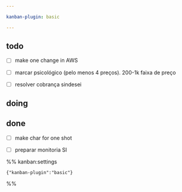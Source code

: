```yaml
---

kanban-plugin: basic

---
```


## todo

- [ ] make one change in AWS
- [ ] marcar psicológico (pelo menos 4 preços). 200-1k faixa de preço
- [ ] resolver cobrança sindesei


## doing



## done

- [ ] make char for one shot
- [ ] preparar monitoria SI




%% kanban:settings
```
{"kanban-plugin":"basic"}
```
%%